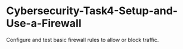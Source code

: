 # Cybersecurity-Task4-Setup-and-Use-a-Firewall
Configure and test basic firewall rules to allow or block traffic.
